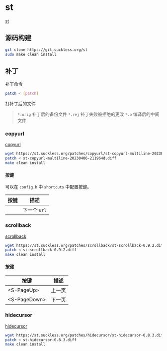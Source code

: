 # st

[st](https://st.suckless.org/)


## 源码构建

```bash
git clone https://git.suckless.org/st
sudo make clean install
```


## 补丁


补丁命令

```bash
patch < [patch]
```

打补丁后的文件

> `*.orig` 补丁后的备份文件
> `*.rej` 补丁失败被拒绝的更改
> `*.o` 编译后的中间文件

### copyurl

[copyurl](https://st.suckless.org/patches/copyurl/)

```bash
wget https://st.suckless.org/patches/copyurl/st-copyurl-multiline-20230406-211964d.diff
patch < st-copyurl-multiline-20230406-211964d.diff
make clean install
```


#### 按键


可以在 `config.h` 中 `shortcuts` 中配置按键。

| 按键 | 描述 |
| -- | -- |
| <A-l> | 下一个 `url` |



### scrollback

[scrollback](https://st.suckless.org/patches/scrollback/)


```bash
wget https://st.suckless.org/patches/scrollback/st-scrollback-0.9.2.diff
patch < st-scrollback-0.9.2.diff
make clean install
```

#### 按键

| 按键 | 描述 |
| --   |  --  |
| \<S-PageUp> | 上一页 |
| \<S-PageDown> | 下一页 |



### hidecursor


[hidecursor](https://st.suckless.org/patches/hidecursor/)


```bash
wget https://st.suckless.org/patches/hidecursor/st-hidecursor-0.8.3.diff
patch < st-hidecursor-0.8.3.diff
make clean install
```





